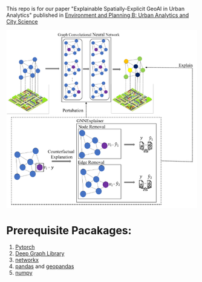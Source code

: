 This repo is for our paper "Explainable Spatially-Explicit GeoAI in Urban Analytics" published in [Environment and Planning B: Urban Analytics and City Science](https://journals.sagepub.com/doi/10.1177/23998083231204689)

<img src="https://github.com/PengyuanLiu1993/XAI-Urban-Analytics/blob/main/Images/Figure2_enlarge_text%20(2).png">

# Prerequisite Pacakages:

1. [Pytorch](https://pytorch.org/)
2. [Deep Graph Library](https://www.dgl.ai/)
3. [networkx](https://networkx.org/)
4. [pandas](https://pandas.pydata.org/) and [geopandas](https://geopandas.org/)
5. [numpy](https://numpy.org/)
